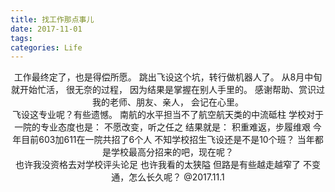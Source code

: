 ```yaml
---
title: 找工作那点事儿
date: 2017-11-01 
tags:
categories: Life
---
```

<center>
工作最终定了，也是得偿所愿。
跳出飞设这个坑，转行做机器人了。
从8月中旬就开始忙活，
很无奈的过程，
因为结果是掌握在别人手里的。
感谢帮助、赏识过我的老师、朋友、亲人，
会记在心里。
</center>

<center>
飞设这专业呢？有些遗憾。
南航的水平担当不了航空航天类的中流砥柱
学校对于一院的专业态度也是：
不愿改变，听之任之
结果就是：
积重难返，步履维艰
今年目前603加611在一院共招了6个人
不知学校招生飞设还是不是10个班？
当年都是学校最高分招来的吧，现在呢？
</center>

<center>
也许我没资格去对学校评头论足
也许我看的太狭隘
但路是有些越走越窄了
不变通，怎么长久呢？
@2017.11.1
</center>